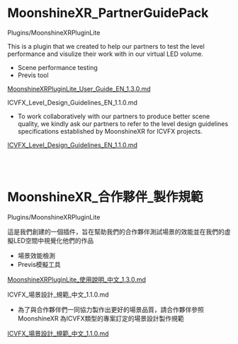 # MoonshineXR_PartnerGuidePack

Plugins/MoonshineXRPluginLite

This is a plugin that we created to help our partners to test the level performance and visulize their work with in our virtual LED volume.
* Scene performance testing
* Previs tool

[MoonshineXRPluginLite_User_Guide_EN_1.3.0.md](https://github.com/MSUnreal/MoonshineXR_PartnerGuidePackage/blob/main/Plugins/MoonshineXRPluginLite_User_Guide_EN_1.3.0.md)

ICVFX_Level_Design_Guidelines_EN_1.1.0.md
* To work collaboratively with our partners to produce better scene quality, we kindly ask our partners to refer to the level design guidelines specifications established by MoonshineXR for ICVFX projects.

[ICVFX_Level_Design_Guidelines_EN_1.1.0.md](https://github.com/MSUnreal/MoonshineXR_PartnerGuidePackage/blob/main/ICVFX_Level_Design_Guidelines_EN_1.1.0.md)

<br>
<br>

# MoonshineXR_合作夥伴_製作規範

Plugins/MoonshineXRPluginLite

這是我們創建的一個插件，旨在幫助我們的合作夥伴測試場景的效能並在我們的虛擬LED空間中視覺化他們的作品
* 場景效能檢測
* Previs模擬工具

[MoonshineXRPluginLite_使用說明_中文_1.3.0.md](https://github.com/MSUnreal/MoonshineXR_PartnerGuidePackage/blob/main/Plugins/MoonshineXRPluginLite_%E4%BD%BF%E7%94%A8%E8%AA%AA%E6%98%8E_%E4%B8%AD%E6%96%87_1.3.0.md)

ICVFX_場景設計_規範_中文_1.1.0.md
* 為了與合作夥伴們一同協力製作出更好的場景品質，請合作夥伴參照 MoonshineXR 為ICVFX類型的專案訂定的場景設計製作規範

[ICVFX_場景設計_規範_中文_1.1.0.md](https://github.com/MSUnreal/MoonshineXR_PartnerGuidePackage/blob/main/ICVFX_%E5%A0%B4%E6%99%AF%E8%A8%AD%E8%A8%88_%E8%A6%8F%E7%AF%84_%E4%B8%AD%E6%96%87_1.1.0.md)
